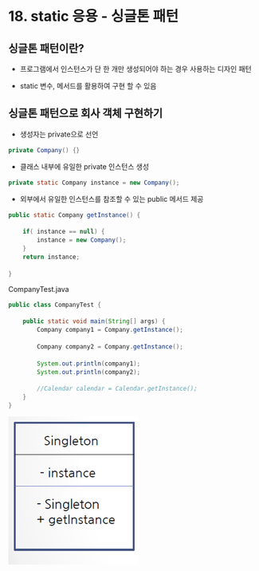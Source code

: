# 18. static 응용 - 싱글톤 패턴

## 싱글톤 패턴이란?

- 프로그램에서 인스턴스가 단 한 개만 생성되어야 하는 경우 사용하는 디자인 패턴

- static 변수, 메서드를 활용하여 구현 할 수 있음 

## 싱글톤 패턴으로 회사 객체 구현하기

- 생성자는 private으로 선언
```java
private Company() {}
```

- 클래스 내부에 유일한 private 인스턴스 생성

```java
private static Company instance = new Company();
```

- 외부에서 유일한 인스턴스를 참조할 수 있는 public 메서드 제공
```java
public static Company getInstance() {
		
	if( instance == null) {
		instance = new Company();
	}
	return instance;
		
}
```
CompanyTest.java
```java
public class CompanyTest {

	public static void main(String[] args) {
		Company company1 = Company.getInstance();
		
		Company company2 = Company.getInstance();
		
		System.out.println(company1);
		System.out.println(company2);
		
		//Calendar calendar = Calendar.getInstance();
	}
}
```

![singleton](./img/singleton.png)

